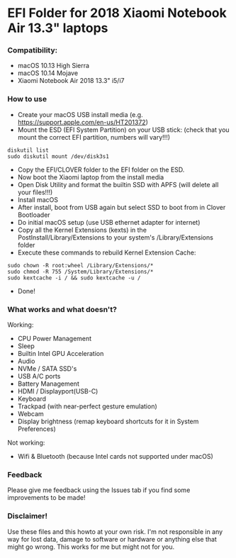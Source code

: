 # EFI Folder for 2018 Xiaomi Notebook Air 13.3" laptops
### Compatibility:
* macOS 10.13 High Sierra
* macOS 10.14 Mojave
* Xiaomi Notebook Air 2018 13.3" i5/i7

### How to use
* Create your macOS USB install media (e.g. https://support.apple.com/en-us/HT201372)
* Mount the ESD (EFI System Partition) on your USB stick: (check that you mount the correct EFI partition, numbers will vary!!!)

```
diskutil list
sudo diskutil mount /dev/disk3s1
```
* Copy the EFI/CLOVER folder to the EFI folder on the ESD.
* Now boot the Xiaomi laptop from the install media
* Open Disk Utility and format the builtin SSD with APFS (will delete all your files!!!)
* Install macOS
* After install, boot from USB again but select SSD to boot from in Clover Bootloader
* Do initial macOS setup (use USB ethernet adapter for internet)
* Copy all the Kernel Extensions (kexts) in the PostInstall/Library/Extensions to your system's /Library/Extensions folder
* Execute these commands to rebuild Kernel Extension Cache:

```
sudo chown -R root:wheel /Library/Extensions/*
sudo chmod -R 755 /System/Library/Extensions/*
sudo kextcache -i / && sudo kextcache -u /
```
* Done!

### What works and what doesn't?
Working:
* CPU Power Management
* Sleep
* Builtin Intel GPU Acceleration
* Audio
* NVMe / SATA SSD's
* USB A/C ports
* Battery Management
* HDMI / Displayport(USB-C)
* Keyboard
* Trackpad (with near-perfect gesture emulation)
* Webcam
* Display brightness (remap keyboard shortcuts for it in System Preferences)

Not working:
* Wifi & Bluetooth (because Intel cards not supported under macOS)

### Feedback
Please give me feedback using the Issues tab if you find some improvements to be made!

### Disclaimer!
Use these files and this howto at your own risk. I'm not responsible in any way for lost data, damage to software or hardware or anything else that might go wrong. This works for me but might not for you.